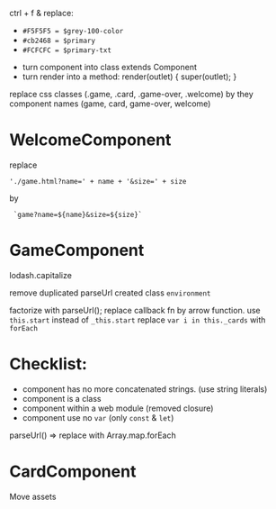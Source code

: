ctrl + f & replace:
 - `#F5F5F5 = $grey-100-color`
 - `#cb2468 = $primary`
 - `#FCFCFC = $primary-txt`

* turn component into class extends Component
* turn render into a method: 
render(outlet) {
	super(outlet);
}

replace css classes (.game, .card, .game-over, .welcome) by they component names (game, card, game-over, welcome)

WelcomeComponent
================
replace 
```
'./game.html?name=' + name + '&size=' + size
```
by
```
 `game?name=${name}&size=${size}`
```

GameComponent
============
lodash.capitalize

remove duplicated parseUrl
created class `environment`

factorize with parseUrl();
replace callback fn by arrow function. use `this.start` instead of `_this.start`
replace `var i in this._cards` with `forEach`
# Checklist:
 - component has no more concatenated strings. (use string literals)
 - component is a class
 - component within a web module (removed closure)
 - component use no `var` (only `const` & `let`)
 

parseUrl() => replace with Array.map.forEach
 
CardComponent
===============

Move assets


